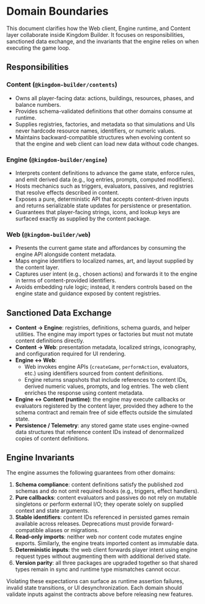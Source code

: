 # Domain Boundaries

This document clarifies how the Web client, Engine runtime, and Content layer
collaborate inside Kingdom Builder. It focuses on responsibilities, sanctioned
data exchange, and the invariants that the engine relies on when executing the
game loop.

## Responsibilities

### Content (`@kingdom-builder/contents`)

- Owns all player-facing data: actions, buildings, resources, phases, and
  balance numbers.
- Provides schema-validated definitions that other domains consume at runtime.
- Supplies registries, factories, and metadata so that simulations and UIs never
  hardcode resource names, identifiers, or numeric values.
- Maintains backward-compatible structures when evolving content so that the
  engine and web client can load new data without code changes.

### Engine (`@kingdom-builder/engine`)

- Interprets content definitions to advance the game state, enforce rules, and
  emit derived data (e.g., log entries, prompts, computed modifiers).
- Hosts mechanics such as triggers, evaluators, passives, and registries that
  resolve effects described in content.
- Exposes a pure, deterministic API that accepts content-driven inputs and
  returns serializable state updates for persistence or presentation.
- Guarantees that player-facing strings, icons, and lookup keys are surfaced
  exactly as supplied by the content package.

### Web (`@kingdom-builder/web`)

- Presents the current game state and affordances by consuming the engine API
  alongside content metadata.
- Maps engine identifiers to localized names, art, and layout supplied by the
  content layer.
- Captures user intent (e.g., chosen actions) and forwards it to the engine in
  terms of content-provided identifiers.
- Avoids embedding rule logic; instead, it renders controls based on the engine
  state and guidance exposed by content registries.

## Sanctioned Data Exchange

- **Content → Engine**: registries, definitions, schema guards, and helper
  utilities. The engine may import types or factories but must not mutate content
  definitions directly.
- **Content → Web**: presentation metadata, localized strings, iconography, and
  configuration required for UI rendering.
- **Engine ↔ Web**:
  - Web invokes engine APIs (`createGame`, `performAction`, evaluators, etc.)
    using identifiers sourced from content definitions.
  - Engine returns snapshots that include references to content IDs, derived
    numeric values, prompts, and log entries. The web client enriches the
    response using content metadata.
- **Engine ↔ Content (runtime)**: the engine may execute callbacks or evaluators
  registered by the content layer, provided they adhere to the schema contract
  and remain free of side effects outside the simulated state.
- **Persistence / Telemetry**: any stored game state uses engine-owned data
  structures that reference content IDs instead of denormalized copies of
  content definitions.

## Engine Invariants

The engine assumes the following guarantees from other domains:

1. **Schema compliance**: content definitions satisfy the published zod schemas
   and do not omit required hooks (e.g., triggers, effect handlers).
2. **Pure callbacks**: content evaluators and passives do not rely on mutable
   singletons or perform external I/O; they operate solely on supplied context
   and state arguments.
3. **Stable identifiers**: content IDs referenced in persisted games remain
   available across releases. Deprecations must provide forward-compatible
   aliases or migrations.
4. **Read-only imports**: neither web nor content code mutates engine exports.
   Similarly, the engine treats imported content as immutable data.
5. **Deterministic inputs**: the web client forwards player intent using engine
   request types without augmenting them with additional derived state.
6. **Version parity**: all three packages are upgraded together so that shared
   types remain in sync and runtime type mismatches cannot occur.

Violating these expectations can surface as runtime assertion failures, invalid
state transitions, or UI desynchronization. Each domain should validate inputs
against the contracts above before releasing new features.
